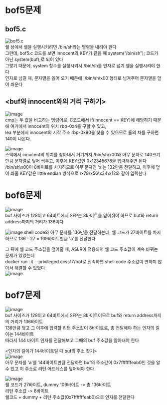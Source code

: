 bof5문제
=======
bof5.c  
------
![bof5.c](https://ifh.cc/g/M6cqBL.jpg)    
쉘 상에서 쉘을 실행시키려면 /bin/sh라는 명령을 내려야 한다    
그런데, bof5.c 코드를 보면 innocent와 KEY가 같을 때 system(“/bin/sh”); 코드가 아닌 system(buf);로 되어 있다      
그렇기 때문에, system 함수를 실행시켜서 /bin/sh를 인자로 넘겨 쉘을 실행시켜야 한다    
인자로 넘길 때, 문자열을 읽어 오기 때문에 '/bin/sh\x00'형태로 넘겨주어 문자열을 덮어 씌운다    

<buf와 innocent와의 거리 구하기>   
----------------------------
![image](https://user-images.githubusercontent.com/61008728/125748502-a50ccfd0-cb50-4ba0-9128-1f7115c92450.png)   
cmp는 두 값을 비교하는 명령어로, C코드에서 if(innocent == KEY)에 해당하기 때문에 여기에서 innocent의 위치 rbp-0x4를 구할 수 있고,    
lea 부분에서 innocent의 시작 주소 rbp-0x90을 찾을 수 있으므로 둘의 차를 구하면 140이 나온다.   
   
![image](https://user-images.githubusercontent.com/61008728/125748827-039d60d1-0ad5-4b11-a95e-b99e7bc967d3.png)   
스택에서 innocent의 위치를 찾아내서 거기까지 /bin/sh\x00와 아무 문자로 140크기 만큼 문자열로 덮어 씌우고, 이후에 KEY값인 0x12345678을 입력해주면 된다   
/bin/sh\x00이 8바이트를 차지하므로 아무 문자인 ‘x’는 132만큼 전달하고, 이후에 덮어 씌울 KEY값은 little endian 방식으로 \x78\x56\x34\x12와 같이 입력한다

bof6문제
=======
![image](https://user-images.githubusercontent.com/61008728/125749564-dc53ce10-b50e-4705-a48e-182dca0eef52.png)   
buf 사이즈가 128이고 64비트에서 SFP는 8바이트를 덮어줘야 하므로 buf와 return address까지의 거리가 136이다   

![image](https://user-images.githubusercontent.com/61008728/125750072-d3f52f33-2dcf-4829-abdb-1352ef737201.png)
shell code와 아무 문자를 136만큼 전달하는데, 쉘 코드가 27바이트를 차지하므로 136 - 27 = 109바이트만큼 'a'를 전달한다    

그 뒤에 쉘 코드 주소값을 덮어줄 때, ASLR이 적용되어 쉘 코드 주소값이 계속 바뀌는 문제가 있었는데   
docker run -it --privileged ccss17/bof로 접속하면 shell code 주소값이 변하지 않아서 해결할 수 있었다   
![image](https://user-images.githubusercontent.com/61008728/125768221-3e346345-09ba-4365-abca-9d2778920044.png)

bof7문제
=======
![image](https://user-images.githubusercontent.com/61008728/125768498-defc7830-e66e-40c7-b156-af76978ee141.png)    
buf 사이즈가 128이고 64비트에서 SFP는 8바이트이므로 buf와 return address까지의 거리가 136바이트    
136만큼 덮고 그 이후에 입력할 리턴 주소값이 8바이트로, 총 전달해야 하는 인자의 길이는 144바이트   
따라서 144 바이트 인자를 전달해보고 그때의 buf 주소값을 알아내야 한다

<인자의 길이가 144바이트일 때 buf의 주소 찾기>   
![image](https://user-images.githubusercontent.com/61008728/125881810-642ed211-71df-4e4c-953c-0da2375dc5c1.png)    
아무 문자를 'a'를 144바이트만큼 전달하면 buf의 주소값이 0x7fffffffeab0인 것을 알 수 있고 이 주소로 리턴 어드레스를 덮어써야 한다    

![image](https://user-images.githubusercontent.com/61008728/125882365-ddae0549-4962-4b15-9635-d1eefab88ebf.png)   
쉘 코드가 27바이트, dummy 109바이트 -> 총 136바이트   
리턴 주소값 -> 8바이트   
쉘코드 + dummy + 리턴 주소값(0x7fffffffeab0)으로 인자를 전달한다   
